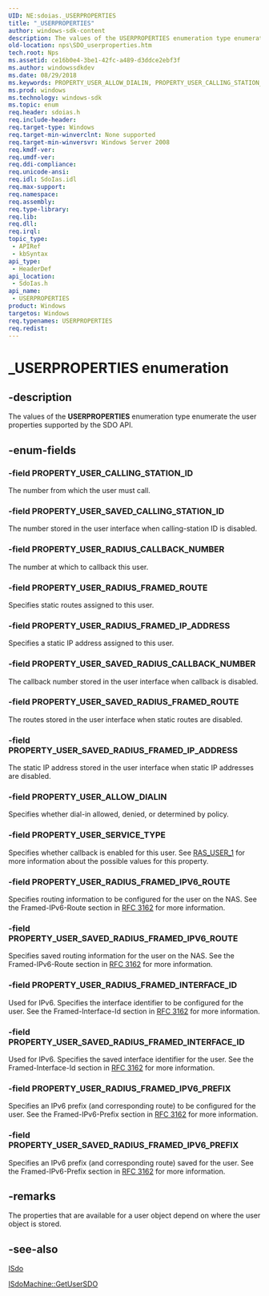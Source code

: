 ```yaml
---
UID: NE:sdoias._USERPROPERTIES
title: "_USERPROPERTIES"
author: windows-sdk-content
description: The values of the USERPROPERTIES enumeration type enumerate the user properties supported by the SDO API.
old-location: nps\SDO_userproperties.htm
tech.root: Nps
ms.assetid: ce16b0e4-3be1-42fc-a489-d3ddce2ebf3f
ms.author: windowssdkdev
ms.date: 08/29/2018
ms.keywords: PROPERTY_USER_ALLOW_DIALIN, PROPERTY_USER_CALLING_STATION_ID, PROPERTY_USER_RADIUS_CALLBACK_NUMBER, PROPERTY_USER_RADIUS_FRAMED_INTERFACE_ID, PROPERTY_USER_RADIUS_FRAMED_IPV6_PREFIX, PROPERTY_USER_RADIUS_FRAMED_IPV6_ROUTE, PROPERTY_USER_RADIUS_FRAMED_IP_ADDRESS, PROPERTY_USER_RADIUS_FRAMED_ROUTE, PROPERTY_USER_SAVED_CALLING_STATION_ID, PROPERTY_USER_SAVED_RADIUS_CALLBACK_NUMBER, PROPERTY_USER_SAVED_RADIUS_FRAMED_INTERFACE_ID, PROPERTY_USER_SAVED_RADIUS_FRAMED_IPV6_PREFIX, PROPERTY_USER_SAVED_RADIUS_FRAMED_IPV6_ROUTE, PROPERTY_USER_SAVED_RADIUS_FRAMED_IP_ADDRESS, PROPERTY_USER_SAVED_RADIUS_FRAMED_ROUTE, PROPERTY_USER_SERVICE_TYPE, USERPROPERTIES, USERPROPERTIES enumeration [Network Policy Server], _USERPROPERTIES, _sdo_userproperties, nps.SDO_userproperties, sdo.userproperties, sdoias/PROPERTY_USER_ALLOW_DIALIN, sdoias/PROPERTY_USER_CALLING_STATION_ID, sdoias/PROPERTY_USER_RADIUS_CALLBACK_NUMBER, sdoias/PROPERTY_USER_RADIUS_FRAMED_INTERFACE_ID, sdoias/PROPERTY_USER_RADIUS_FRAMED_IPV6_PREFIX, sdoias/PROPERTY_USER_RADIUS_FRAMED_IPV6_ROUTE, sdoias/PROPERTY_USER_RADIUS_FRAMED_IP_ADDRESS, sdoias/PROPERTY_USER_RADIUS_FRAMED_ROUTE, sdoias/PROPERTY_USER_SAVED_CALLING_STATION_ID, sdoias/PROPERTY_USER_SAVED_RADIUS_CALLBACK_NUMBER, sdoias/PROPERTY_USER_SAVED_RADIUS_FRAMED_INTERFACE_ID, sdoias/PROPERTY_USER_SAVED_RADIUS_FRAMED_IPV6_PREFIX, sdoias/PROPERTY_USER_SAVED_RADIUS_FRAMED_IPV6_ROUTE, sdoias/PROPERTY_USER_SAVED_RADIUS_FRAMED_IP_ADDRESS, sdoias/PROPERTY_USER_SAVED_RADIUS_FRAMED_ROUTE, sdoias/PROPERTY_USER_SERVICE_TYPE, sdoias/USERPROPERTIES
ms.prod: windows
ms.technology: windows-sdk
ms.topic: enum
req.header: sdoias.h
req.include-header: 
req.target-type: Windows
req.target-min-winverclnt: None supported
req.target-min-winversvr: Windows Server 2008
req.kmdf-ver: 
req.umdf-ver: 
req.ddi-compliance: 
req.unicode-ansi: 
req.idl: SdoIas.idl
req.max-support: 
req.namespace: 
req.assembly: 
req.type-library: 
req.lib: 
req.dll: 
req.irql: 
topic_type:
 - APIRef
 - kbSyntax
api_type:
 - HeaderDef
api_location:
 - SdoIas.h
api_name:
 - USERPROPERTIES
product: Windows
targetos: Windows
req.typenames: USERPROPERTIES
req.redist: 
---
```


# _USERPROPERTIES enumeration


## -description


The values of the 
<b>USERPROPERTIES</b> enumeration type enumerate the user properties supported by the SDO API.


## -enum-fields




### -field PROPERTY_USER_CALLING_STATION_ID

The number from which the user must call.


### -field PROPERTY_USER_SAVED_CALLING_STATION_ID

The number stored in the user interface when calling-station ID is disabled.


### -field PROPERTY_USER_RADIUS_CALLBACK_NUMBER

The number at which to callback this user.


### -field PROPERTY_USER_RADIUS_FRAMED_ROUTE

Specifies static routes assigned to this user.


### -field PROPERTY_USER_RADIUS_FRAMED_IP_ADDRESS

Specifies a static IP address assigned to this user.


### -field PROPERTY_USER_SAVED_RADIUS_CALLBACK_NUMBER

The callback number stored in the user interface when callback is disabled.


### -field PROPERTY_USER_SAVED_RADIUS_FRAMED_ROUTE

The routes stored in the user interface when static routes are disabled.


### -field PROPERTY_USER_SAVED_RADIUS_FRAMED_IP_ADDRESS

The static IP address stored in the user interface when static IP addresses are disabled.


### -field PROPERTY_USER_ALLOW_DIALIN

Specifies whether dial-in allowed, denied, or determined by policy.


### -field PROPERTY_USER_SERVICE_TYPE

Specifies whether callback is enabled for this user. See 
<a href="https://msdn.microsoft.com/4699346e-0ed0-4091-a8d5-8a12cd6bfbcf">RAS_USER_1</a> for more information about the possible values for this property.


### -field PROPERTY_USER_RADIUS_FRAMED_IPV6_ROUTE

Specifies routing information to be configured for
      the user on the NAS.  See the Framed-IPv6-Route section in <a href="http://go.microsoft.com/fwlink/p/?linkid=84060">RFC 3162</a> for more information.


### -field PROPERTY_USER_SAVED_RADIUS_FRAMED_IPV6_ROUTE

Specifies saved routing information for
      the user on the NAS.  See the Framed-IPv6-Route section in <a href="http://go.microsoft.com/fwlink/p/?linkid=84060">RFC 3162</a> for more information.


### -field PROPERTY_USER_RADIUS_FRAMED_INTERFACE_ID

Used for IPv6. Specifies the interface identifier to be
      configured for the user.  See the Framed-Interface-Id section in <a href="http://go.microsoft.com/fwlink/p/?linkid=84060">RFC 3162</a> for more information.


### -field PROPERTY_USER_SAVED_RADIUS_FRAMED_INTERFACE_ID

Used for IPv6. Specifies the saved interface identifier for the user.  See the Framed-Interface-Id section in <a href="http://go.microsoft.com/fwlink/p/?linkid=84060">RFC 3162</a> for more information.


### -field PROPERTY_USER_RADIUS_FRAMED_IPV6_PREFIX

Specifies an IPv6 prefix (and corresponding route)
      to be configured for the user.  See the Framed-IPv6-Prefix section in <a href="http://go.microsoft.com/fwlink/p/?linkid=84060">RFC 3162</a> for more information.


### -field PROPERTY_USER_SAVED_RADIUS_FRAMED_IPV6_PREFIX

Specifies an IPv6 prefix (and corresponding route)
      saved for the user.  See the Framed-IPv6-Prefix section in <a href="http://go.microsoft.com/fwlink/p/?linkid=84060">RFC 3162</a> for more information.


## -remarks



The properties that are available for a user object depend on where the user object is stored.




## -see-also




<a href="https://msdn.microsoft.com/f8f49bf2-d8cc-40ad-ac52-05d74bcd931c">ISdo</a>



<a href="https://msdn.microsoft.com/c416c0db-836a-4056-bcd7-819f10923446">ISdoMachine::GetUserSDO</a>
 

 

